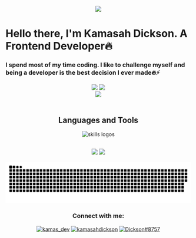 <div align="center">
  <p align="center">
    <img src="https://media.giphy.com/media/QssGEmpkyEOhBCb7e1/giphy.gif" width="200"/>
  </p>
</div>


<h1 align="left">Hello there, I'm Kamasah Dickson. A Frontend Developer🔥</h1>
<h3 align="left">I spend most of my time coding. I like to challenge myself and  being a developer is the best decision I ever made🔥⚡</h3>

<div align="center">
 <img src="https://github-readme-stats.vercel.app/api?username=Kamasah-Dickson&show_icons=true&theme=tokyonight&hide_border=true"/>
 <img src="https://github-readme-stats.vercel.app/api/top-langs/?username=Kamasah-Dickson&layout=compact&langs_count=10&theme=tokyonight&hide_border=true&count-private=true"/>
 </div>
  
<div align="center">
<img src="https://github-profile-summary-cards.vercel.app/api/cards/profile-details?username=Kamasah-Dickson&theme=tokyonight"/>
 </div>
 

</a> 
<br>
<h2 align="center">Languages and Tools</h2>
<p align="center">
  <img src="https://skillicons.dev/icons?i=git,github,express,jest,redux,vite,html,css,sass,tailwind,nodejs,js,ts,react,nextjs,firebase,vscode,netlify,vercel,figma&perline=10" alt="skills logos" />
  </p>
<br>

<div align="center">
<img src="http://github-readme-streak-stats.herokuapp.com?user=Kamasah-Dickson&theme=tokyonight&hide_border=true"/>
<img src="https://github-profile-summary-cards.vercel.app/api/cards/most-commit-language?username=Kamasah-Dickson&theme=tokyonight"/>
</div>
     
<br>

<div align="center">
<img src="https://github.com/Kamasah-Dickson/Kamasah-Dickson/blob/output/github-contribution-grid-snake-dark.svg"/>
 </div>



<h3 align="center">Connect with me:</h3>
<p align="center">
<a href="https://twitter.com/kamas_dev" target="blank"><img align="center" src="https://raw.githubusercontent.com/rahuldkjain/github-profile-readme-generator/master/src/images/icons/Social/twitter.svg" alt="kamas_dev" height="30" width="40" /></a>
<a href="https://linkedin.com/in/kamasahdickson" target="blank"><img align="center" src="https://raw.githubusercontent.com/rahuldkjain/github-profile-readme-generator/master/src/images/icons/Social/linked-in-alt.svg" alt="kamasahdickson" height="30" width="40" /></a>
<a href="https://discord.gg/Dickson#8757" target="blank"><img align="center" src="https://raw.githubusercontent.com/rahuldkjain/github-profile-readme-generator/master/src/images/icons/Social/discord.svg" alt="Dickson#8757" height="30" width="40" /></a>
</p>









